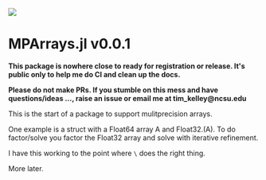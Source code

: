 [![][build-status-img]][build-status-url]

# MPArrays.jl v0.0.1

__This package is nowhere close to ready for registration or release. It's public only to help me do CI and clean up the docs.__

__Please do not make PRs. If you stumble on this mess and have questions/ideas ..., raise an issue or email me at tim_kelley@ncsu.edu__

This is the start of a package to support mulitprecision arrays. 

One example is a struct with a Float64 array A and Float32.(A). To do factor/solve you factor the Float32 array and solve with iterative refinement.

I have this working to the point where ```\``` does the right thing.

More later.

[build-status-img]: https://github.com/ctkelley/MPArrays.jl/workflows/CI/badge.svg
[build-status-url]: https://github.com/ctkelley/MPArrays.jl/actions
